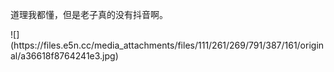 <p>道理我都懂，但是老子真的没有抖音啊。</p>
![](https://files.e5n.cc/media_attachments/files/111/261/269/791/387/161/original/a36618f8764241e3.jpg)